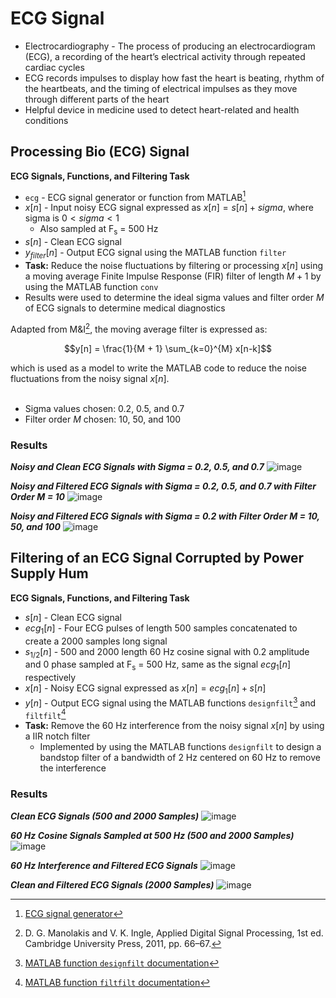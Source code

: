 # ECG Signal
- Electrocardiography - The process of producing an electrocardiogram (ECG), a recording of the heart’s electrical activity through repeated cardiac cycles
- ECG records impulses to display how fast the heart is beating, rhythm of the heartbeats, and the timing of electrical impulses as they move through different parts of the heart
- Helpful device in medicine used to detect heart-related and health conditions
## Processing Bio (ECG) Signal
**ECG Signals, Functions, and Filtering Task**
- `ecg` - ECG signal generator or function from MATLAB[^1]
- $x[n]$ - Input noisy ECG signal expressed as $x[n] = s[n] + sigma$, where sigma is $0<sigma<1$
  - Also sampled at F<sub>s</sub> = 500 Hz
- $s[n]$ - Clean ECG signal
- $y_{filter}[n]$ - Output ECG signal using the MATLAB function `filter`
- **Task:** Reduce the noise fluctuations by filtering or processing $x[n]$ using a moving average Finite Impulse Response (FIR) filter of length $M+1$ by using the MATLAB function `conv`
- Results were used to determine the ideal sigma values and filter order $M$ of ECG signals to determine medical diagnostics

Adapted from M&I[^2], the moving average filter is expressed as:
```math
y[n] = \frac{1}{M + 1} \sum_{k=0}^{M} x[n-k]
```
which is used as a model to write the MATLAB code to reduce the noise fluctuations from the noisy signal $x[n]$.
<br/><br/>

- Sigma values chosen: 0.2, 0.5, and 0.7
- Filter order $M$ chosen: 10, 50, and 100
  
### Results
***Noisy and Clean ECG Signals with Sigma = 0.2, 0.5, and 0.7***
![image](https://github.com/user-attachments/assets/4b9a4635-d94e-480e-8883-04e83a9245c8)
  
***Noisy and Filtered ECG Signals with Sigma = 0.2, 0.5, and 0.7 with Filter Order M = 10***
![image](https://github.com/user-attachments/assets/76725daa-7792-456c-95ac-c9f33e7b9e85)
  
***Noisy and Filtered ECG Signals with Sigma = 0.2 with Filter Order M = 10, 50, and 100***
![image](https://github.com/user-attachments/assets/d9bcf491-541e-4d18-922c-3b7a2ccbbacd)


## Filtering of an ECG Signal Corrupted by Power Supply Hum
**ECG Signals, Functions, and Filtering Task**
- $s[n]$ - Clean ECG signal
- $ecg_{1}[n]$ - Four ECG pulses of length 500 samples concatenated to create a 2000 samples long signal
- $s_{1/2}[n]$ - 500 and 2000 length 60 Hz cosine signal with 0.2 amplitude and 0 phase sampled at F<sub>s</sub> = 500 Hz, same as the signal $ecg_{1}[n]$ respectively
- $x[n]$ - Noisy ECG signal expressed as $x[n] = ecg_{1}[n] + s[n]$
- $y[n]$ - Output ECG signal using the MATLAB functions `designfilt`[^3] and `filtfilt`[^4]
- **Task:** Remove the 60 Hz interference from the noisy signal $x[n]$ by using a IIR notch filter
  - Implemented by using the MATLAB functions `designfilt` to design a bandstop filter of a bandwidth of 2 Hz centered on 60 Hz to remove the interference

### Results
***Clean ECG Signals (500 and 2000 Samples)***
![image](https://github.com/user-attachments/assets/065a8f2e-6953-40ee-a88d-a4e3ab2968be)
  
***60 Hz Cosine Signals Sampled at 500 Hz (500 and 2000 Samples)***
![image](https://github.com/user-attachments/assets/21612618-e0a6-4c43-869c-1628fdb24d1f)

***60 Hz Interference and Filtered ECG Signals***
![image](https://github.com/user-attachments/assets/d7d8fcd2-e77f-4521-b546-f54173f24a3e)
  
***Clean and Filtered ECG Signals (2000 Samples)***
![image](https://github.com/user-attachments/assets/fc3685d3-8715-46a6-ba65-34a9c7a9fe59)


[^1]: [ECG signal generator](https://github.com/eoommaa/ECG-Signal/blob/c226983dcf1e0dbb263750cd5978ac46688e0c86/processing-bio-ecg/ecg.m)
[^2]: D. G. Manolakis and V. K. Ingle, Applied Digital Signal Processing, 1st ed. Cambridge University Press, 2011, pp. 66–67.
[^3]: [MATLAB function `designfilt` documentation](https://www.mathworks.com/help/signal/ref/designfilt.html)
[^4]: [MATLAB function `filtfilt` documentation](https://www.mathworks.com/help/signal/ref/filtfilt.html)
